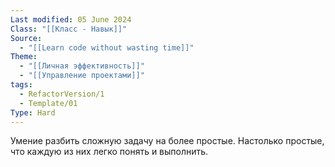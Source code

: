 ```yaml
---
Last modified: 05 June 2024
Class: "[[Класс - Навык]]"
Source:
  - "[[Learn code without wasting time]]"
Theme:
  - "[[Личная эффективность]]"
  - "[[Управление проектами]]"
tags:
  - RefactorVersion/1
  - Template/01
Type: Hard
---
```

Умение разбить сложную задачу на более простые. Настолько простые, что каждую из них легко понять и выполнить.
